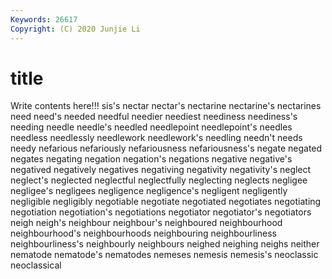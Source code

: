 ```yaml
---
Keywords: 26617
Copyright: (C) 2020 Junjie Li
---
```


# title

Write contents here!!!
sis's 
nectar 
nectar's 
nectarine 
nectarine's 
nectarines 
need 
need's 
needed 
needful
needier 
neediest 
neediness 
neediness's 
needing 
needle 
needle's 
needled 
needlepoint 
needlepoint's
needles 
needless 
needlessly 
needlework 
needlework's 
needling 
needn't 
needs 
needy 
nefarious
nefariously 
nefariousness 
nefariousness's 
negate 
negated 
negates 
negating 
negation 
negation's 
negations
negative 
negative's 
negatived 
negatively 
negatives 
negativing 
negativity 
negativity's 
neglect 
neglect's
neglected 
neglectful 
neglectfully 
neglecting 
neglects 
negligee 
negligee's 
negligees 
negligence 
negligence's
negligent 
negligently 
negligible 
negligibly 
negotiable 
negotiate 
negotiated 
negotiates 
negotiating 
negotiation
negotiation's 
negotiations 
negotiator 
negotiator's 
negotiators 
neigh 
neigh's 
neighbour 
neighbour's 
neighboured
neighbourhood 
neighbourhood's 
neighbourhoods 
neighbouring 
neighbourliness 
neighbourliness's 
neighbourly 
neighbours 
neighed 
neighing
neighs 
neither 
nematode 
nematode's 
nematodes 
nemeses 
nemesis 
nemesis's 
neoclassic 
neoclassical
